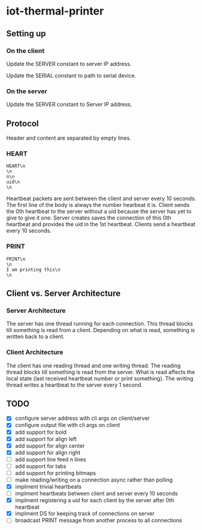 # iot-thermal-printer

## Setting up

### On the client

Update the SERVER constant to server IP address.

Update the SERIAL constant to path to serial device.

### On the server

Update the SERVER constant to Server IP address.

## Protocol

Header and content are separated by empty lines.

### HEART

```
HEART\n
\n
n\n
uid\n
\n
```

Heartbeat packets are sent between the client and server every 10 seconds.
The first line of the body is always the number hearbeat it is.
Client sends the 0th heartbeat to the server without a uid because the server has yet to give to give it one.
Server creates saves the connection of this 0th heartbeat and provides the uid in the 1st heartbeat.
Clients send a heartbeat every 10 seconds.

### PRINT

```
PRINT\n
\n
I am printing this\n
\n
```

## Client vs. Server Architecture

### Server Architecture

The server has one thread running for each connection.
This thread blocks till something is read from a client.
Depending on what is read, something is written back to a client.

### Client Architecture

The client has one reading thread and one writing thread.
The reading thread blocks till something is read from the server.
What is read affects the local state (last received heartbeat number or print something).
The writing thread writes a heartbeat to the server every 1 second.

## TODO

- [x] configure server address with cli args on client/server
- [x] configure output file with cli args on client
- [x] add support for bold
- [x] add support for align left
- [x] add support for align center
- [x] add support for align right
- [ ] add support line feed n lines
- [ ] add support for tabs
- [ ] add support for printing bitmaps
- [ ] make reading/writing on a connection async rather than polling
- [x] implment trivial heartbeats
- [ ] implment heartbeats between client and server every 10 seconds
- [x] implment registering a uid for each client by the server after 0th heartbeat
- [x] implment DS for keeping track of connections on server
- [ ] broadcast PRINT message from another process to all connections
